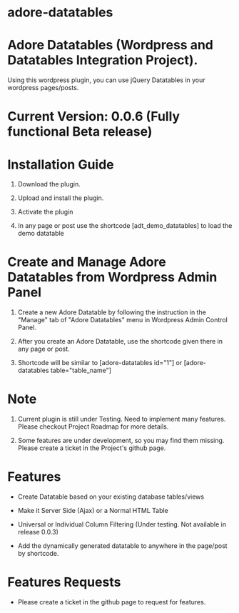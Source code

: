 # adore-datatables
# Adore Datatables (Wordpress and Datatables Integration Project).

Using this wordpress plugin, you can use jQuery Datatables in your wordpress pages/posts.

# Current Version: 0.0.6 (Fully functional Beta release)

# Installation Guide

1. Download the plugin.

2. Upload and install the plugin.

3. Activate the plugin

4. In any page or post use the shortcode [adt_demo_datatables] to load the demo datatable


# Create and Manage Adore Datatables from Wordpress Admin Panel

1. Create a new Adore Datatable by following the instruction in the "Manage" tab of "Adore Datatables" menu in Wordpress Admin Control Panel.

2. After you create an Adore Datatable, use the shortcode given there in any page or post.

3. Shortcode will be similar to [adore-datatables id="1"] or [adore-datatables table="table_name"]


# Note

1. Current plugin is still under Testing. Need to implement many features. Please checkout Project Roadmap for more details.

2. Some features are under development, so you may find them missing. Please create a ticket in the Project's github page.

# Features

* Create Datatable based on your existing database tables/views

* Make it Server Side (Ajax) or a Normal HTML Table

* Universal or Individual Column Filtering (Under testing. Not available in release 0.0.3)

* Add the dynamically generated datatable to anywhere in the page/post by shortcode.


# Features Requests

* Please create a ticket in the github page to request for features.